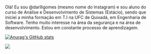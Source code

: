 Olá! Eu sou @darlligomes (mesmo nome do Instagram) e sou aluno do curso de Análise e Desenvolvimento de Sistemas (Estácio),	sendo que iniciei a minha formação em T.I na UFC de Quixadá, em Engenharia de Software.
Tenho muito interesse na área da segurança e na área de desenvolvimento. 
Estou em constante processo de aprendizagem. 

[![Anurag's GitHub stats](https://github-readme-stats.vercel.app/api?username=darlligomes)](https://github.com/darlligomes/github-readme-stats)
                       
<img src="https://github-readme-stats.vercel.app/api/top-langs/?username=darlligomes" />
